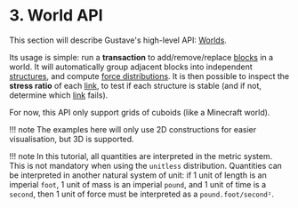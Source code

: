 # 3. World API

This section will describe Gustave's high-level API: [Worlds](../../lexicon.md#world).

Its usage is simple: run a **transaction** to add/remove/replace [blocks](../../lexicon.md#block) in a world. It will automatically group adjacent blocks into independent [structures](../../lexicon.md#structure), and compute [force distributions](../../lexicon.md#force-distribution). It is then possible to inspect the **stress ratio** of each [link](../../lexicon.md#links-and-contacts), to test if each structure is stable (and if not, determine which [link](../../lexicon.md#links-and-contacts) fails).

For now, this API only support grids of cuboids (like a Minecraft world).

!!! note
    The examples here will only use 2D constructions for easier visualisation, but 3D is supported.

!!! note
    In this tutorial, all quantities are interpreted in the metric system. This is not mandatory when using the `unitless` distribution. Quantities can be interpreted in another natural system of unit: if 1 unit of length is an imperial `foot`, 1 unit of mass is an imperial `pound`, and 1 unit of time is a `second`, then 1 unit of force must be interpreted as a `pound.foot/second²`.
